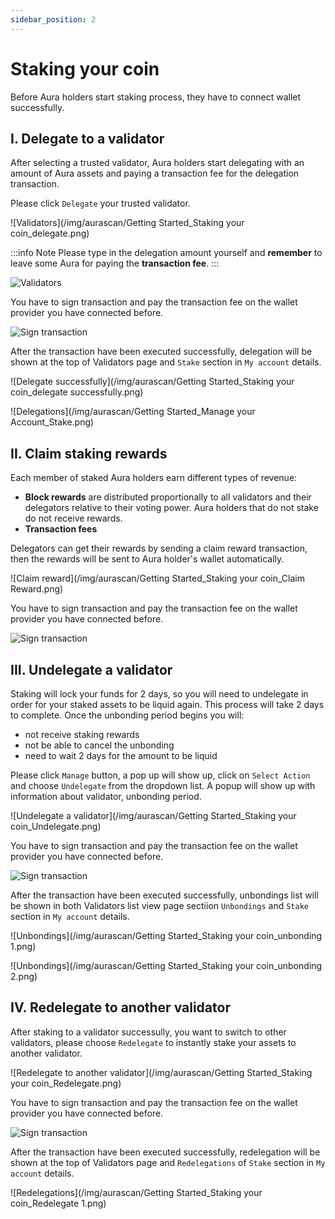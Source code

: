 ```yaml
---
sidebar_position: 2
---
```


# Staking your coin

Before Aura holders start staking process, they have to connect wallet successfully.

## I. Delegate to a validator

After selecting a trusted validator, Aura holders start delegating with an amount of Aura assets and paying a transaction fee for the delegation transaction.

Please click `Delegate` your trusted validator.

![Validators](/img/aurascan/Getting Started_Staking your coin_delegate.png)

:::info Note
Please type in the delegation amount yourself and **remember** to leave some Aura for paying the **transaction fee**.
:::

![Validators](/img/aurascan/Delegate_more.png)

You have to sign transaction and pay the transaction fee on the wallet provider you have connected before.

![Sign transaction](/img/aurascan/sign_txn.PNG)

After the transaction have been executed successfully, delegation will be shown at the top of Validators page and `Stake` section in `My account` details.

![Delegate successfully](/img/aurascan/Getting Started_Staking your coin_delegate successfully.png)

![Delegations](/img/aurascan/Getting Started_Manage your Account_Stake.png)


## II. Claim staking rewards

Each member of staked Aura holders earn different types of revenue:
- **Block rewards** are distributed proportionally to all validators and their delegators relative to their voting power. Aura holders that do not stake do not receive rewards.
- **Transaction fees**

Delegators can get their rewards by sending a claim reward transaction, then the rewards will be sent to Aura holder's wallet automatically.

![Claim reward](/img/aurascan/Getting Started_Staking your coin_Claim Reward.png)

You have to sign transaction and pay the transaction fee on the wallet provider you have connected before.

![Sign transaction](/img/aurascan/sign_txn_claim_reward.png)



## III. Undelegate a validator

Staking will lock your funds for 2 days, so you will need to undelegate in order for your staked assets to be liquid again. This process will take 2 days to complete. Once the unbonding period begins you will:
- not receive staking rewards
- not be able to cancel the unbonding
- need to wait 2 days for the amount to be liquid

Please click `Manage` button, a pop up will show up, click on `Select Action` and choose `Undelegate` from the dropdown list.
A popup will show up with information about validator, unbonding period.

![Undelegate a validator](/img/aurascan/Getting Started_Staking your coin_Undelegate.png)

You have to sign transaction and pay the transaction fee on the wallet provider you have connected before.

![Sign transaction](/img/aurascan/sign_txn.PNG)

After the transaction have been executed successfully, unbondings list will be shown in both Validators list view page sectiion `Unbondings` and `Stake` section in `My account` details.

![Unbondings](/img/aurascan/Getting Started_Staking your coin_unbonding 1.png)

![Unbondings](/img/aurascan/Getting Started_Staking your coin_unbonding 2.png)


## IV. Redelegate to another validator

After staking to a validator successully, you want to switch to other validators, please choose `Redelegate` to instantly stake your assets to another validator.

![Redelegate to another validator](/img/aurascan/Getting Started_Staking your coin_Redelegate.png)

You have to sign transaction and pay the transaction fee on the wallet provider you have connected before.

![Sign transaction](/img/aurascan/sign_txn_redelegate.PNG)

After the transaction have been executed successfully, redelegation will be shown at the top of Validators page and `Redelegations` of `Stake` section in `My account` details.

![Redelegations](/img/aurascan/Getting Started_Staking your coin_Redelegate 1.png)


